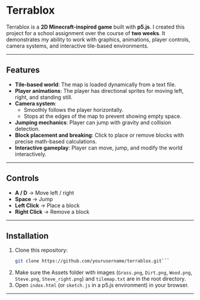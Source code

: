 # Terrablox

Terrablox is a **2D Minecraft-inspired game** built with **p5.js**. I created this project for a school assignment over the course of **two weeks**. It demonstrates my ability to work with graphics, animations, player controls, camera systems, and interactive tile-based environments.

---

## Features

- **Tile-based world**: The map is loaded dynamically from a text file.
- **Player animations**: The player has directional sprites for moving left, right, and standing still.
- **Camera system**: 
  - Smoothly follows the player horizontally.
  - Stops at the edges of the map to prevent showing empty space.
- **Jumping mechanics**: Player can jump with gravity and collision detection.
- **Block placement and breaking**: Click to place or remove blocks with precise math-based calculations.
- **Interactive gameplay**: Player can move, jump, and modify the world interactively.

---

## Controls

- **A / D** → Move left / right  
- **Space** → Jump  
- **Left Click** → Place a block  
- **Right Click** → Remove a block  

---

## Installation

1. Clone this repository:
   ```bash
   git clone https://github.com/yourusername/terrablox.git```
2. Make sure the Assets folder with images (```Grass.png```, ```Dirt.png```, ```Wood.png```, ```Steve.png```, ```Steve_right.png```) and ```tilemap.txt``` are in the root directory.
3. Open ```index.html``` (or ```sketch.js``` in a p5.js environment) in your browser.

---
